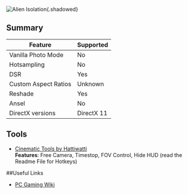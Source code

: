 ![Alien Isolation](Images\alienisolation_header.png "Shot by ItsYFP"){.shadowed}

## Summary

Feature | Supported
--|--
Vanilla Photo Mode | No
Hotsampling | No
DSR | Yes
Custom Aspect Ratios | Unknown
Reshade | Yes 
Ansel | No
DirectX versions | DirectX 11
 
## Tools

* [Cinematic Tools by Hattiwatti](https://mega.nz/file/pU5ETRgA#zxByf-5x1WH5CIsC230hC6LJS5kaZPtVYn66JIsZueU)  
**Features**: Free Camera, Timestop, FOV Control, Hide HUD (read the Readme File for Hotkeys) 

##Useful Links

* [PC Gaming Wiki](https://pcgamingwiki.com/wiki/Alien:_Isolation)
